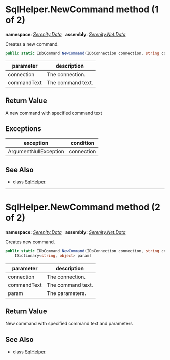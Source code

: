 # SqlHelper.NewCommand method (1 of 2)
**namespace:** *[Serenity.Data](../../README.md#serenity.data-namespace)*   **assembly**: *[Serenity.Net.Data](../../README.md)*

Creates a new command.

```csharp
public static IDbCommand NewCommand(IDbConnection connection, string commandText)
```

| parameter | description |
| --- | --- |
| connection | The connection. |
| commandText | The command text. |

## Return Value

A new command with specified command text

## Exceptions

| exception | condition |
| --- | --- |
| ArgumentNullException | connection |

## See Also

* class [SqlHelper](../SqlHelper.md)

---

# SqlHelper.NewCommand method (2 of 2)
**namespace:** *[Serenity.Data](../../README.md#serenity.data-namespace)*   **assembly**: *[Serenity.Net.Data](../../README.md)*

Creates new command.

```csharp
public static IDbCommand NewCommand(IDbConnection connection, string commandText, 
    IDictionary<string, object> param)
```

| parameter | description |
| --- | --- |
| connection | The connection. |
| commandText | The command text. |
| param | The parameters. |

## Return Value

New command with specified command text and parameters

## See Also

* class [SqlHelper](../SqlHelper.md)